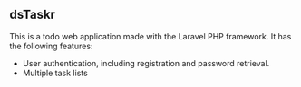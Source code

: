 
## dsTaskr

This is a todo web application made with the Laravel PHP framework. It has the following features:

- User authentication, including registration and password retrieval. 
- Multiple task lists

